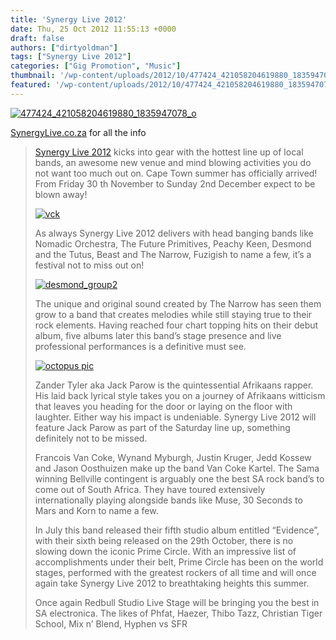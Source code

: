 ```yaml
---
title: 'Synergy Live 2012'
date: Thu, 25 Oct 2012 11:55:13 +0000
draft: false
authors: ["dirtyoldman"]
tags: ["Synergy Live 2012"]
categories: ["Gig Promotion", "Music"]
thumbnail: '/wp-content/uploads/2012/10/477424_421058204619880_1835947078_o-150x150.jpg'
featured: '/wp-content/uploads/2012/10/477424_421058204619880_1835947078_o-304x190.jpg'
---
```


[![](/wp-content/uploads/2012/10/477424_421058204619880_1835947078_o-620x380.jpg "477424_421058204619880_1835947078_o")](/2012/10/25/synergy-live-2012/477424_421058204619880_1835947078_o/)

[SynergyLive.co.za](http://synergylive.co.za/) for all the info

> [Synergy Live 2012](https://www.facebook.com/events/537199592963105) kicks into gear with the hottest line up of local bands, an awesome new venue and mind blowing activities you do not want too much out on. Cape Town summer has officially arrived! From Friday 30 th November to Sunday 2nd December expect to be blown away!
>
> [![](/wp-content/uploads/2012/10/vck-304x178.jpg "vck")](/2012/10/25/synergy-live-2012/vck/)
>
> As always Synergy Live 2012 delivers with head banging bands like Nomadic Orchestra, The Future Primitives, Peachy Keen, Desmond and the Tutus, Beast and The Narrow, Fuzigish to name a few, it’s a festival not to miss out on!
>
> [![](/wp-content/uploads/2012/10/desmond_group2-304x202.jpeg "desmond_group2")](/2012/10/25/synergy-live-2012/desmond_group2/)
>
> The unique and original sound created by The Narrow has seen them grow to a band that creates melodies while still staying true to their rock elements. Having reached four chart topping hits on their debut album, five albums later this band’s stage presence and live professional performances is a definitive must see.
>
> [![](/wp-content/uploads/2012/10/octopus-pic-300x300.jpg "octopus pic")](/2012/10/25/synergy-live-2012/octopus-pic/)
>
> Zander Tyler aka Jack Parow is the quintessential Afrikaans rapper. His laid back lyrical style takes you on a journey of Afrikaans witticism that leaves you heading for the door or laying on the floor with laughter. Either way his impact is undeniable. Synergy Live 2012 will feature Jack Parow as part of the Saturday line up, something definitely not to be missed.
>
> Francois Van Coke, Wynand Myburgh, Justin Kruger, Jedd Kossew and Jason Oosthuizen make up the band Van Coke Kartel. The Sama winning Bellville contingent is arguably one the best SA rock band’s to come out of South Africa. They have toured extensively internationally playing alongside bands like Muse, 30 Seconds to Mars and Korn to name a few.
>
> In July this band released their fifth studio album entitled “Evidence”, with their sixth being released on the 29th October, there is no slowing down the iconic Prime Circle. With an impressive list of accomplishments under their belt, Prime Circle has been on the world stages, performed with the greatest rockers of all time and will once again take Synergy Live 2012 to breathtaking heights this summer.
>
> Once again Redbull Studio Live Stage will be bringing you the best in SA electronica. The likes of Phfat, Haezer, Thibo Tazz, Christian Tiger School, Mix n’ Blend, Hyphen vs SFR